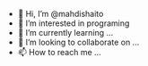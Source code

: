 - 👋 Hi, I’m @mahdishaito
- 👀 I’m interested in programing
- 🌱 I’m currently learning ...
- 💞️ I’m looking to collaborate on ...
- 📫 How to reach me ...

<!---
mahdishaito/mahdishaito is a ✨ special ✨ repository because its `README.md` (this file) appears on your GitHub profile.
You can click the Preview link to take a look at your changes.
--->
